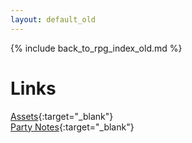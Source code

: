 ```yaml
---
layout: default_old
---
```


{% include back_to_rpg_index_old.md %}

# Links

[Assets](https://github.com/NightB1ade/RolePlayingGames/tree/master/RighteousBlood/BloodAndHonour/Assets){:target="_blank"}  
[Party Notes](https://docs.google.com/document/d/1iA_uzDxcNZ4Tr3PAztbIpfU6brSiR9Fd6IidkoMzW-g/edit){:target="_blank"}
